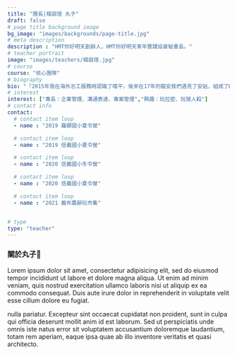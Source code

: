 ```yaml
---
title: "團長|楊庭瑄 丸子"
draft: false
# page title background image
bg_image: "images/backgrounds/page-title.jpg"
# meta description
description : "HMT你好明天創辦人，HMT你好明天青年實踐協會秘書長。"
# teacher portrait
image: "images/teachers/楊庭瑄.jpg"
# course
course: "核心團隊"
# biography
bio: "「2015年我在海外志工服務時認識了嘻平，後來在17年的龍安我們遇見了安姑，組成了HMT的前身；2019年畢業前，我想給自己一份畢業禮物，同時為服務生涯畫下句點，於是參加鹿樂青年實踐家計畫，幾個月後鹿樂通過了，接下來的荒謬故事也就此開始，出完了首發團羅娜和信義，後來才是痛苦的開始，就這樣幾百個日子過去，走到了今天大家看到的HMT。」"
# interest
interest: ["專長：企業管理、溝通表達、專案管理","興趣：玩拉密、玩狼人殺"]
# contact info
contact:
  # contact item loop
  - name : "2019 羅娜國小夏令營"

  # contact item loop
  - name : "2019 信義國小夏令營"

  # contact item loop
  - name : "2020 信義國小冬令營"

  # contact item loop
  - name : "2020 信義國小夏令營"

  # contact item loop
  - name : "2021 義布農辭玩市集"


# type
type: "teacher"
---
```


### 關於丸子🍡

Lorem ipsum dolor sit amet, consectetur adipisicing elit, sed do eiusmod tempor incididunt ut
labore et dolore magna aliqua. Ut enim ad minim veniam, quis nostrud exercitation ullamco laboris nisi ut aliquip ex ea commodo consequat. Duis aute irure dolor in reprehenderit in voluptate velit esse cillum dolore eu fugiat.

nulla pariatur. Excepteur sint occaecat cupidatat non proident, sunt in culpa qui officia deserunt mollit
anim id est laborum. Sed ut perspiciatis unde omnis iste natus error sit voluptatem accusantium doloremque
laudantium, totam rem aperiam, eaque ipsa quae ab illo inventore veritatis et quasi architecto.
